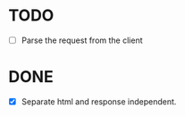 # TODO

  - [ ] Parse the request from the client


# DONE

  - [x] Separate html and response independent.
